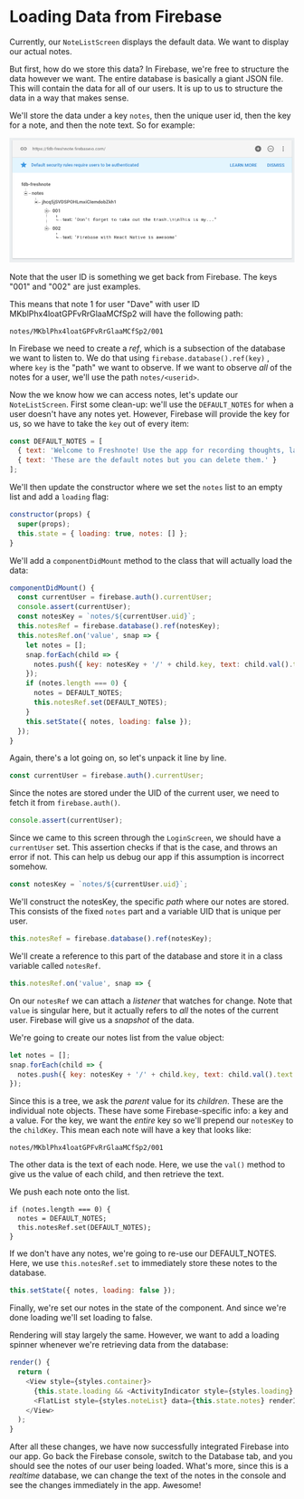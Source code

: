 # Loading Data from Firebase

Currently, our `NoteListScreen` displays the default data. We want to display our actual notes.

But first, how do we store this data? In Firebase, we're free to structure the data however we want. The entire database is basically a giant JSON file. This will contain the data for all of our users. It is up to us to structure the data in a way that makes sense.

We'll store the data under a key `notes`, then the unique user id, then the key for a note, and then the note text. So for example:

![](firebase-notes-data.png)

Note that the user ID is something we get back from Firebase. The keys "001" and "002" are just examples. 

This means that note 1 for user "Dave" with user ID MKblPhx4loatGPFvRrGlaaMCfSp2 will have the following path:

```
notes/MKblPhx4loatGPFvRrGlaaMCfSp2/001
```

In Firebase we need to create a _ref_, which is a subsection of the database we want to listen to. We do that using `firebase.database().ref(key)` , where `key` is the "path" we want to observe. If we want to observe _all_ of the notes for a user, we'll use the path `notes/<userid>`.

Now the we know how we can access notes, let's update our `NoteListScreen`. First some clean-up: we'll use the `DEFAULT_NOTES` for when a user doesn't have any notes yet. However, Firebase will provide the key for us, so we have to take the `key` out of every item:

```js
const DEFAULT_NOTES = [
  { text: 'Welcome to Freshnote! Use the app for recording thoughts, large and small.' },
  { text: 'These are the default notes but you can delete them.' }
];
```

We'll then update  the constructor where we set the `notes` list to an empty list and add a `loading` flag:

```js
constructor(props) {
  super(props);
  this.state = { loading: true, notes: [] };
}
```

We'll add a `componentDidMount` method to the class that will actually load the data:

```js
componentDidMount() {
  const currentUser = firebase.auth().currentUser;
  console.assert(currentUser);
  const notesKey = `notes/${currentUser.uid}`;
  this.notesRef = firebase.database().ref(notesKey);
  this.notesRef.on('value', snap => {
    let notes = [];
    snap.forEach(child => {
      notes.push({ key: notesKey + '/' + child.key, text: child.val().text });
    });
    if (notes.length === 0) {
      notes = DEFAULT_NOTES;
      this.notesRef.set(DEFAULT_NOTES);
    }
    this.setState({ notes, loading: false });
  });
}
```

Again, there's a lot going on, so let's unpack it line by line.

```js
const currentUser = firebase.auth().currentUser;
```

Since the notes are stored under the UID of the current user, we need to fetch it from `firebase.auth()`.

```js
console.assert(currentUser);
```

Since we came to this screen through the `LoginScreen`, we should have a `currentUser` set. This assertion checks if that is the case, and throws an error if not. This can help us debug our app if this assumption is incorrect somehow.

```js
const notesKey = `notes/${currentUser.uid}`;
```

We'll construct the notesKey, the specific _path_ where our notes are stored. This consists of the fixed `notes` part and a variable UID that is unique per user.

```js
this.notesRef = firebase.database().ref(notesKey);
```

We'll create a reference to this part of the database and store it in a class variable called `notesRef`.

```js
this.notesRef.on('value', snap => {
```

On our `notesRef` we can attach a _listener_ that watches for change. Note that `value` is singular here, but it actually refers to _all_ the notes of the current user. Firebase will give us a _snapshot_ of the data.

We're going to create our notes list from the value object:

```js
let notes = [];
snap.forEach(child => {
  notes.push({ key: notesKey + '/' + child.key, text: child.val().text });
});
```

Since this is a tree, we ask the _parent_ value for its _children_. These are the individual note objects. These have some Firebase-specific info: a key and a value. For the key, we want the _entire_ key so we'll prepend our `notesKey` to the `childKey`. This mean each note will have a key that looks like:

```
notes/MKblPhx4loatGPFvRrGlaaMCfSp2/001
```

The other data is the text of each node. Here, we use the `val()` method to give us the value of each child, and then retrieve the text.

We push each note onto the list.

```
if (notes.length === 0) {
  notes = DEFAULT_NOTES;
  this.notesRef.set(DEFAULT_NOTES);
}
```

If we don't have any notes, we're going to re-use our DEFAULT_NOTES. Here, we use `this.notesRef.set` to immediately store these notes to the database.

```js
this.setState({ notes, loading: false });
```

Finally, we're set our notes in the state of the component. And since we're done loading we'll set loading to false.

Rendering will stay largely the same. However, we want to add a loading spinner whenever we're retrieving data from the database:

```js
render() {
  return (
    <View style={styles.container}>
      {this.state.loading && <ActivityIndicator style={styles.loading} />}
      <FlatList style={styles.noteList} data={this.state.notes} renderItem={this.renderItem.bind(this)} />
    </View>
  );
}
```

After all these changes, we have now successfully integrated Firebase into our app. Go back the Firebase console, switch to the Database tab, and you should see the notes of our user being loaded. What's more, since this is a _realtime_ database, we can change the text of the notes in the console and see the changes immediately in the app. Awesome!

